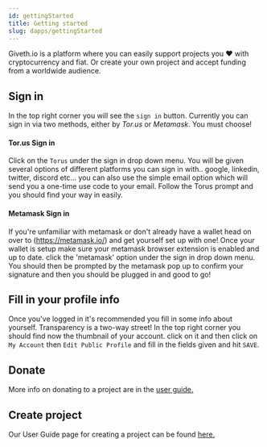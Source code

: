```yaml
---
id: gettingStarted
title: Getting started
slug: dapps/gettingStarted
---
```


Giveth.io is a platform where you can easily support projects you ❤️ with cryptocurrency and fiat. Or create your own project and accept funding from a worldwide audience.

## Sign in

In the top right corner you will see the `sign in` button. Currently you can sign in via two methods, either by *Tor.us* or *Metamask*. You must choose!

#### Tor.us Sign in
Click on the `Torus` under the sign in drop down menu. You will be given several options of different platforms you can sign in with.. google, linkedin, twitter, discord etc... you can also use the simple email option which will send you a one-time use code to your email. Follow the Torus prompt and you should find your way in easily.

#### Metamask Sign in
If you're unfamiliar with metamask or don't already have a wallet head on over to (https://metamask.io/) and get yourself set up with one! Once your wallet is setup make sure your metamask browser extension is enabled and up to date. click the 'metamask' option under the sign in drop down menu. You should then be prompted by the metamask pop up to confirm your signature and then you should be plugged in and good to go!

## Fill in your profile info
Once you've logged in it's recommended you fill in some info about yourself. Transparency is a two-way street! In the top right corner you should find now the thumbnail of your account. click on it and then click on `My Account` then `Edit Public Profile` and fill in the fields given and hit `SAVE`.

## Donate

More info on donating to a project are in the [user guide.](./projectdonating)

## Create project
Our User Guide page for creating a project can be found [here.](./createproject)
